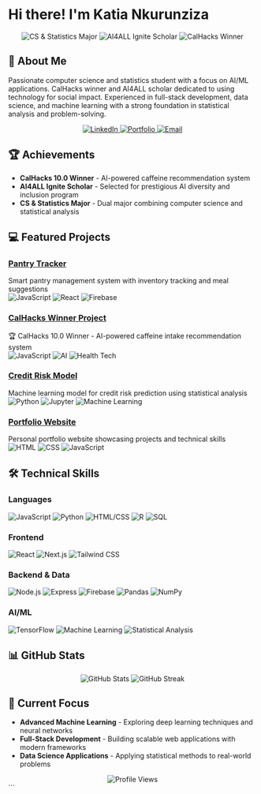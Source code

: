 # Hi there! I'm Katia Nkurunziza

<div align="center">
  <img src="https://img.shields.io/badge/CS%20%26%20Statistics-Major-blueviolet" alt="CS & Statistics Major"/>
  <img src="https://img.shields.io/badge/AI4ALL-Ignite%20Scholar-ff69b4" alt="AI4ALL Ignite Scholar"/>
  <img src="https://img.shields.io/badge/CalHacks%2010.0-Winner-yellow" alt="CalHacks Winner"/>
</div>

## 👋 About Me

Passionate computer science and statistics student with a focus on AI/ML applications. CalHacks winner and AI4ALL scholar dedicated to using technology for social impact. Experienced in full-stack development, data science, and machine learning with a strong foundation in statistical analysis and problem-solving.

<div align="center">
  <a href="https://www.linkedin.com/in/katian28">
    <img src="https://img.shields.io/badge/LinkedIn-Connect-blue?style=for-the-badge&logo=linkedin" alt="LinkedIn"/>
  </a>
  <a href="https://portfolio-katia.vercel.app/">
    <img src="https://img.shields.io/badge/Portfolio-Visit-purple?style=for-the-badge&logo=firefox" alt="Portfolio"/>
  </a>
  <a href="mailto: gwaneza@uni.minerva.edu">
    <img src="https://img.shields.io/badge/Email-Contact-red?style=for-the-badge&logo=gmail" alt="Email"/>
  </a>
</div>

## 🏆 Achievements

- **CalHacks 10.0 Winner** - AI-powered caffeine recommendation system
- **AI4ALL Ignite Scholar** - Selected for prestigious AI diversity and inclusion program
- **CS & Statistics Major** - Dual major combining computer science and statistical analysis

## 💻 Featured Projects

### [Pantry Tracker](https://github.com/katian28/pantry_tracker_new)
Smart pantry management system with inventory tracking and meal suggestions
<br>
![JavaScript](https://img.shields.io/badge/JavaScript-F7DF1E?style=flat-square&logo=javascript&logoColor=black)
![React](https://img.shields.io/badge/React-61DAFB?style=flat-square&logo=react&logoColor=black)
![Firebase](https://img.shields.io/badge/Firebase-FFCA28?style=flat-square&logo=firebase&logoColor=black)

### [CalHacks Winner Project](https://github.com/islamborghini/CalHacks)
🏆 CalHacks 10.0 Winner - AI-powered caffeine intake recommendation system
<br>
![JavaScript](https://img.shields.io/badge/JavaScript-F7DF1E?style=flat-square&logo=javascript&logoColor=black)
![AI](https://img.shields.io/badge/AI-00B4D8?style=flat-square&logo=ai&logoColor=white)
![Health Tech](https://img.shields.io/badge/Health%20Tech-16A085?style=flat-square)

### [Credit Risk Model](https://github.com/katian28/Credit_Risk_Model)
Machine learning model for credit risk prediction using statistical analysis
<br>
![Python](https://img.shields.io/badge/Python-3776AB?style=flat-square&logo=python&logoColor=white)
![Jupyter](https://img.shields.io/badge/Jupyter-F37626?style=flat-square&logo=jupyter&logoColor=white)
![Machine Learning](https://img.shields.io/badge/Machine%20Learning-FF6F00?style=flat-square&logo=tensorflow&logoColor=white)

### [Portfolio Website](https://github.com/katian28/portfolio-katia)
Personal portfolio website showcasing projects and technical skills
<br>
![HTML](https://img.shields.io/badge/HTML-E34F26?style=flat-square&logo=html5&logoColor=white)
![CSS](https://img.shields.io/badge/CSS-1572B6?style=flat-square&logo=css3&logoColor=white)
![JavaScript](https://img.shields.io/badge/JavaScript-F7DF1E?style=flat-square&logo=javascript&logoColor=black)

## 🛠️ Technical Skills

### Languages
![JavaScript](https://img.shields.io/badge/JavaScript-F7DF1E?style=flat-square&logo=javascript&logoColor=black)
![Python](https://img.shields.io/badge/Python-3776AB?style=flat-square&logo=python&logoColor=white)
![HTML/CSS](https://img.shields.io/badge/HTML%2FCSS-E34F26?style=flat-square&logo=html5&logoColor=white)
![R](https://img.shields.io/badge/R-276DC3?style=flat-square&logo=r&logoColor=white)
![SQL](https://img.shields.io/badge/SQL-4479A1?style=flat-square&logo=postgresql&logoColor=white)

### Frontend
![React](https://img.shields.io/badge/React-61DAFB?style=flat-square&logo=react&logoColor=black)
![Next.js](https://img.shields.io/badge/Next.js-000000?style=flat-square&logo=next.js&logoColor=white)
![Tailwind CSS](https://img.shields.io/badge/Tailwind%20CSS-38B2AC?style=flat-square&logo=tailwind-css&logoColor=white)

### Backend & Data
![Node.js](https://img.shields.io/badge/Node.js-339933?style=flat-square&logo=node.js&logoColor=white)
![Express](https://img.shields.io/badge/Express-000000?style=flat-square&logo=express&logoColor=white)
![Firebase](https://img.shields.io/badge/Firebase-FFCA28?style=flat-square&logo=firebase&logoColor=black)
![Pandas](https://img.shields.io/badge/Pandas-150458?style=flat-square&logo=pandas&logoColor=white)
![NumPy](https://img.shields.io/badge/NumPy-013243?style=flat-square&logo=numpy&logoColor=white)

### AI/ML
![TensorFlow](https://img.shields.io/badge/TensorFlow-FF6F00?style=flat-square&logo=tensorflow&logoColor=white)
![Machine Learning](https://img.shields.io/badge/Machine%20Learning-025196?style=flat-square)
![Statistical Analysis](https://img.shields.io/badge/Statistical%20Analysis-3498DB?style=flat-square)

## 📊 GitHub Stats

<div align="center">
  <img src="https://github-readme-stats.vercel.app/api?username=katian28&show_icons=true&theme=radical" alt="GitHub Stats" />
  <img src="https://github-readme-streak-stats.herokuapp.com/?user=katian28&theme=radical" alt="GitHub Streak" />
</div>

## 🌱 Current Focus

- **Advanced Machine Learning** - Exploring deep learning techniques and neural networks
- **Full-Stack Development** - Building scalable web applications with modern frameworks
- **Data Science Applications** - Applying statistical methods to real-world problems

<div align="center">
  <img src="https://komarev.com/ghpvc/?username=katian28&color=blueviolet" alt="Profile Views" />
</div>
```



